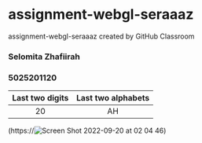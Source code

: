 # assignment-webgl-seraaaz
assignment-webgl-seraaaz created by GitHub Classroom

### Selomita Zhafiirah ###
### 5025201120 ###

|Last two digits  | Last two alphabets|
|:---:            | :---: |
|20               | AH |

(https://![Screen Shot 2022-09-20 at 02 04 46](https://user-images.githubusercontent.com/87944227/191096238-7af9c7a5-493e-4123-aa3a-7f4378e8a1f9.png))

